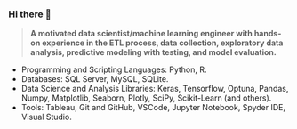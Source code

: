 ### Hi there 👋

> **A motivated data scientist/machine learning engineer with hands-on experience in the ETL process, data collection, exploratory data analysis, predictive modeling with testing, and model evaluation.**

* Programming and Scripting Languages: Python, R.
* Databases: SQL Server, MySQL, SQLite.
* Data Science and Analysis Libraries: Keras, Tensorflow, Optuna, Pandas, Numpy, Matplotlib, Seaborn, Plotly, SciPy, Scikit-Learn (and others).
* Tools: Tableau, Git and GitHub, VSCode, Jupyter Notebook, Spyder IDE, Visual Studio.
